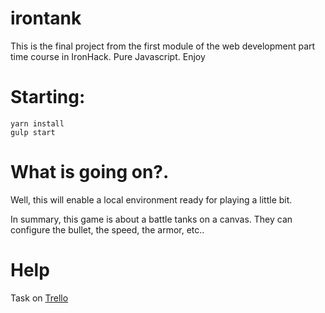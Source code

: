 # irontank
This is the final project from the first module of the web development part time course in IronHack. Pure Javascript. Enjoy

# Starting: 
    yarn install 
    gulp start

# What is going on?. 
Well, this will enable a local environment ready for playing a little bit. 

In summary, this game is about a battle tanks on a canvas. They can configure the bullet, the speed, the armor, etc..

# Help
Task on [Trello](https://trello.com/b/A4L4X0WS/irontank)